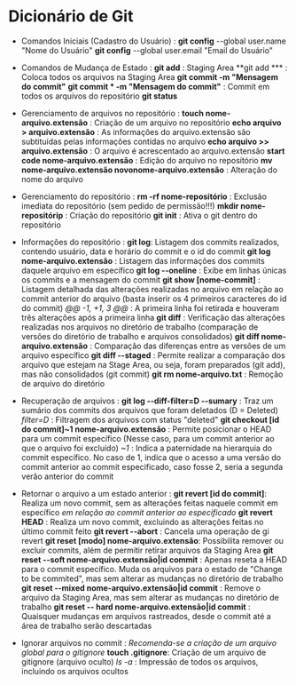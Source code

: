 # Dicionário de Git 

* Comandos Iniciais (Cadastro do Usuário) : 
**git config** --global user.name "Nome do Usuário"
**git config** --global user.email "Email do Usuário"

* Comandos de Mudança de Estado : 
**git add** : Staging Area
**git add *** : Coloca todos os arquivos na Staging Area
**git commit -m "Mensagem do commit"** 
**git commit * -m "Mensagem do commit"** : Commit em todos os arquivos do repositório
**git status**

* Gerenciamento de arquivos no repositório : 
**touch nome-arquivo.extensão** : Criação de um arquivo no repositório 
**echo arquivo > arquivo.extensão** : As informações do arquivo.extensão são subtituídas pelas informações contidas no arquivo
**echo arquivo >> arquivo.extensão** : O arquivo é acrescentado ao arquivo.extensão
**start code nome-arquivo.extensão** : Edição do arquivo no repositório 
**mv nome-arquivo.extensão novonome-arquivo.extensão** : Alteração do nome do arquivo

- Gerenciamento do repositório : 
**rm -rf nome-repositório** : Exclusão imediata do repositório (sem pedido de permissão!!!)
**mkdir nome-repositórip** : Criação do repositório 
**git init** : Ativa o git dentro do repositório 

* Informações do repositório : 
**git log**: Listagem dos commits realizados, contendo usuário, data e horário do commit e o id do commit
**git log nome-arquivo.extensão** : Listagem das informações dos commits daquele arquivo em específico 
**git log --oneline** : Exibe em linhas únicas os commits e a mensagem do commit 
**git show [nome-commit]** : Listagem detalhada das alterações realizadas no arquivo em relação ao commit anterior do arquivo (basta inserir os 4 primeiros caracteres do id do commit)
*@@ -1, +1, 3 @@* : A primeira linha foi retirada e houveram três alterações após a primeira linha 
**git diff** : Verificação das alterações realizadas nos arquivos no diretório de trabalho (comparação de versões do diretório de trabalho e arquivos consolidados)
**git diff nome-arquivo.extensão** : Comparação das diferenças entre as versões de um arquivo específico 
**git diff --staged** : Permite realizar a comparação dos arquivo que estejam na Stage Area, ou seja, foram preparados (git add), mas não consolidados (git commit)
**git rm nome-arquivo.txt** : Remoção de arquivo do diretório 

* Recuperação de arquivos :
**git log --diff-filter=D --sumary** : Traz um sumário dos commits dos arquivos que foram deletados (D = Deleted)
*filter=D* : Filtragem dos arquivos com status "deleted"
**git checkout [id do commit]~1 nome-arquivo.extensão** : Permite posicionar o HEAD para um commit específico (Nesse caso, para um commit anterior ao que o arquivo foi excluído)
*~1* : Indica a paternidade na hierarquia do commit específico. No caso de 1, indica que o acesso a uma versão do commit anterior ao commit especificado, caso fosse 2, seria a segunda verão anterior do commit

* Retornar o arquivo a um estado anterior : 
**git revert [id do commit]**: Realiza um novo commit, sem as alterações feitas naquele commit em específico *em relação ao commit anterior ao especificado*
**git revert HEAD** : Realiza um novo commit, excluindo as alterações feitas no último commit feito 
**git revert --abort** : Cancela uma operação de gi revert
**git reset [modo] nome-arquivo.extensão**: Possibilita remover ou excluir commits, além de permitir retirar arquivos da Staging Area
**git reset --soft nome-arquivo.extensão|id commit** : Apenas reseta a HEAD para o commit específico. Muda os arquivos para o estado de "Change to be commited", mas sem alterar as mudanças no diretório de trabalho
**git reset --mixed nome-arquivo.extensão|id commit** : Remove o arquivo da Staging Area, mas sem alterar as mudanças no diretório de trabalho 
**git reset -- hard nome-arquivo.extensão|id commit** : Quaisquer mudanças em arquivos rastreados, desde o commit até a área de trabalho serão descartadas

* Ignorar arquivos no commit : *Recomenda-se a criação de um arquivo global para o gitignore*
**touch .gitignore**: Criação de um arquivo de gitignore (arquivo oculto)
*ls -a* : Impressão de todos os arquivos, incluindo os arquivos ocultos
